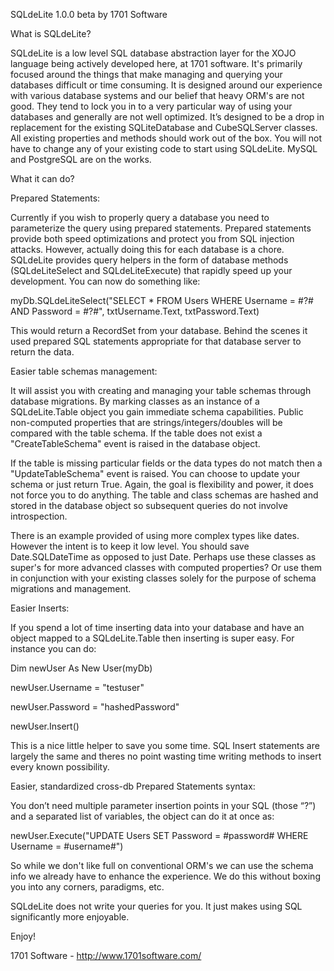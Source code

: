 SQLdeLite 1.0.0 beta by 1701 Software

What is SQLdeLite?

SQLdeLite is a low level SQL database abstraction layer for the XOJO language being actively developed here, at 1701 software.
It's primarily focused around the things that make managing and querying your databases difficult or time consuming.
It is designed around our experience with various database systems and our belief that heavy ORM's are not good. They tend to lock you in to a very particular way of using your databases and generally are not well optimized.
It’s designed to be a drop in replacement for the existing SQLiteDatabase and CubeSQLServer classes. All existing properties and methods should work out of the box. You will not have to change any of your existing code to start using SQLdeLite. MySQL and PostgreSQL are on the works.

What it can do?

Prepared Statements:

Currently if you wish to properly query a database you need to parameterize the query using prepared statements. Prepared statements provide both speed optimizations and protect you from SQL injection attacks. However, actually doing this for each database is a chore. SQLdeLite provides query helpers in the form of database methods (SQLdeLiteSelect and SQLdeLiteExecute) that rapidly speed up your development. You can now do something like:

myDb.SQLdeLiteSelect("SELECT * FROM Users WHERE Username = #?# AND Password = #?#", txtUsername.Text, txtPassword.Text)

This would return a RecordSet from your database. Behind the scenes it used prepared SQL statements appropriate for that database server to return the data.

Easier table schemas management:

It will assist you with creating and managing your table schemas through database migrations. By marking classes as an instance of a SQLdeLite.Table object you gain immediate schema capabilities. Public non-computed properties that are strings/integers/doubles will be compared with the table schema. If the table does not exist a "CreateTableSchema" event is raised in the database object.

If the table is missing particular fields or the data types do not match then a "UpdateTableSchema" event is raised. You can choose to update your schema or just return True. Again, the goal is flexibility and power, it does not force you to do anything. The table and class schemas are hashed and stored in the database object so subsequent queries do not involve introspection.

There is an example provided of using more complex types like dates. However the intent is to keep it low level. You should save Date.SQLDateTime as opposed to just Date. Perhaps use these classes as super's for more advanced classes with computed properties? Or use them in conjunction with your existing classes solely for the purpose of schema migrations and management.

Easier Inserts:

If you spend a lot of time inserting data into your database and have an object mapped to a SQLdeLite.Table then inserting is super easy. For instance you can do:

Dim newUser As New User(myDb)

newUser.Username = "testuser"

newUser.Password = "hashedPassword"

newUser.Insert()


This is a nice little helper to save you some time. SQL Insert statements are largely the same and theres no point wasting time writing methods to insert every known possibility.

Easier, standardized cross-db Prepared Statements syntax:

You don’t need multiple parameter insertion points in your SQL (those “?”) and a separated list of variables, the object can do it at once as:

newUser.Execute("UPDATE Users SET Password = #password# WHERE Username = #username#")

So while we don't like full on conventional ORM's we can use the schema info we already have to enhance the experience.
We do this without boxing you into any corners, paradigms, etc.

SQLdeLite does not write your queries for you. It just makes using SQL significantly more enjoyable.

Enjoy!

1701 Software - http://www.1701software.com/

